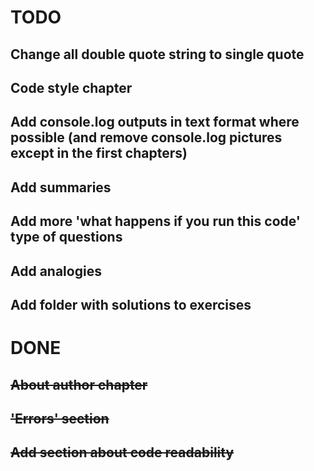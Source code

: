 # TODO

## Change all double quote string to single quote

## Code style chapter

## Add console.log outputs in text format where possible (and remove console.log pictures except in the first chapters)

## Add summaries

## Add more 'what happens if you run this code' type of questions

## Add analogies

## Add folder with solutions to exercises


# DONE
## ~~About author chapter~~
## ~~'Errors' section~~
## ~~Add section about code readability~~
